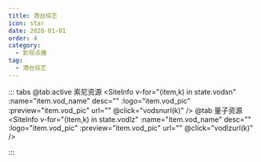 ```yaml
---
title: 港台综艺
icon: star
date: 2020-01-01
order: 4
category:
  - 影视点播
tag:
  - 港台综艺
---
```


<ArtPlayer :src="state.src" :config="artConfig(Hls,state.PlayList)" type="Hls"/>

::: tabs
@tab:active 索尼资源
<SiteInfo v-for="(item,k) in state.vodsn" :name="item.vod_name" desc="" :logo="item.vod_pic"
:preview="item.vod_pic" url="" @click="vodsnurl(k)" />
@tab 量子资源
<SiteInfo v-for="(item,k) in state.vodlz" :name="item.vod_name" desc="" :logo="item.vod_pic"
:preview="item.vod_pic" url="" @click="vodlzurl(k)" />

:::

<script setup lang="ts">
  import { vod } from 'db'
  import { artConfig, Hls } from 'cps/artConst'
  import { useStorage } from '@vueuse/core'
  import { onMounted, nextTick, onDeactivated } from "vue";
  const state = useStorage(
    "vod-gtzy",
    {
      src:"",
      vodsn: [],
      vodlz: [],
      PlayList: []
    }
  )

  onMounted(async () => {
    const suonizy = await vod.find({ "name": "snzy-27" })
    const lzcaiji = await vod.find({ "name": "lzzy-26" })
    state.value.vodsn = suonizy.data
    state.value.vodlz = lzcaiji.data
    vodsnurl(0)
  });
  const vodsnurl = (key) => {
    const { vodsn } = state.value
    state.value.PlayList =vodsn[key].play_list
    state.value.src = vodsn[key].play_list[0].url
  }
  const vodlzurl = (key) => {
    const { vodlz } = state.value
    state.value.PlayList =vodlz[key].play_list
    state.value.src = vodlz[key].play_list[0].url
  }
</script>
